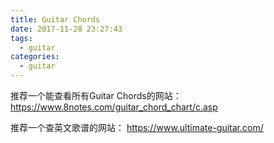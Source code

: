```yaml
---
title: Guitar Chords
date: 2017-11-28 23:27:43
tags:
  - guitar
categories:
  - guitar
---
```


推荐一个能查看所有Guitar Chords的网站：
https://www.8notes.com/guitar_chord_chart/c.asp

推荐一个查英文歌谱的网站：
https://www.ultimate-guitar.com/
